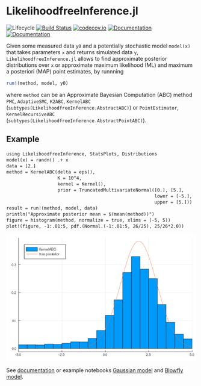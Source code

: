 # LikelihoodfreeInference.jl

![Lifecycle](https://img.shields.io/badge/lifecycle-experimental-orange.svg)<!--
![Lifecycle](https://img.shields.io/badge/lifecycle-maturing-blue.svg)
![Lifecycle](https://img.shields.io/badge/lifecycle-stable-green.svg)
![Lifecycle](https://img.shields.io/badge/lifecycle-retired-orange.svg)
![Lifecycle](https://img.shields.io/badge/lifecycle-archived-red.svg)
![Lifecycle](https://img.shields.io/badge/lifecycle-dormant-blue.svg) -->
[![Build Status](https://travis-ci.com/jbrea/LikelihoodfreeInference.jl.svg?branch=master)](https://travis-ci.com/jbrea/LikelihoodfreeInference.jl)
[![codecov.io](http://codecov.io/github/jbrea/LikelihoodfreeInference.jl/coverage.svg?branch=master)](http://codecov.io/github/jbrea/LikelihoodfreeInference.jl?branch=master)
[![Documentation](https://img.shields.io/badge/docs-stable-blue.svg)](https://jbrea.github.io/LikelihoodfreeInference.jl/stable)
[![Documentation](https://img.shields.io/badge/docs-master-blue.svg)](https://jbrea.github.io/LikelihoodfreeInference.jl/dev)

Given some measured data `y0` and a potentially stochastic model `model(x)`
that takes parameters `x` and returns simulated data `y`,
`LikelihoodfreeInference.jl` allows to find approximate posterior distributions
over `x` or approximate maximum likelihood (ML) and maximum a posteriori (MAP)
point estimates, by runnning
```julia
run!(method, model, y0)
```
where `method` can be an Approximate Bayesian Computation (ABC) method
`PMC`, `AdaptiveSMC`, `K2ABC`, `KernelABC`
(`subtypes(LikelihoodfreeInference.AbstractABC)`) or
`PointEstimator`, `KernelRecursiveABC`
(`subtypes(LikelihoodfreeInference.AbstractPointABC)`).

## Example

```@example
using LikelihoodfreeInference, StatsPlots, Distributions
model(x) = randn() .+ x
data = [2.]
method = KernelABC(delta = eps(),
                   K = 10^4,
                   kernel = Kernel(),
                   prior = TruncatedMultivariateNormal([0.], [5.],
                                                       lower = [-5.],
                                                       upper = [5.]))
result = run!(method, model, data)
println("Approximate posterior mean = $(mean(method))")
figure = histogram(method, normalize = true, xlims = (-5, 5))
plot!(figure, -1:.01:5, pdf.(Normal.(-1:.01:5, 26/25), 25/26*2.0))
```
![](example.png)

See [documentation](https://jbrea.github.io/LikelihoodfreeInference.jl/)
or example notebooks [Gaussian model](https://nbviewer.jupyter.org/github/jbrea/LikelihoodfreeInference.jl/blob/gh-pages/dev/generated/blowfly.ipynb) and [Blowfly model](https://nbviewer.jupyter.org/github/jbrea/LikelihoodfreeInference.jl/blob/gh-pages/dev/generated/blowfly.ipynb).
